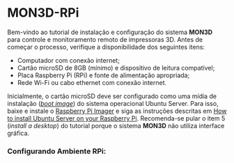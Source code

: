# MON3D-RPi

Bem-vindo ao tutorial de instalação e configuração do sistema **MON3D** para controle e monitoramento remoto de impressoras 3D.
Antes de começar o processo, verifique a disponibilidade dos seguintes itens: 
* Computador com conexão internet;
* Cartão microSD de 8GB (mínimo) e dispositivo de leitura compatível;
* Placa Raspberry Pi (RPi) e fonte de alimentação apropriada; 
* Rede Wi-Fi ou cabo ethernet com conexão internet.

Inicialmente, o cartão microSD deve ser configurado como uma mídia de instalação (*[boot image](https://en.wikipedia.org/wiki/Boot_image)*) do sistema operacional Ubuntu Server. Para isso, baixe e instale o [Raspberry Pi Imager](https://www.raspberrypi.com/software/) e siga as instruções descritas em [How to install Ubuntu Server on your Raspberry Pi](https://ubuntu.com/tutorials/how-to-install-ubuntu-on-your-raspberry-pi). Recomenda-se pular o item 5 (*install a desktop*) do tutorial porque o sistema **MON3D** não utiliza interface gráfica.

### Configurando Ambiente RPi:
<TODO>
